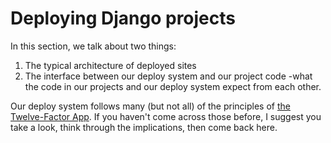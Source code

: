 Deploying Django projects
=========================

In this section, we talk about two things:

1.  The typical architecture of deployed sites
2.  The interface between our deploy system and our project code -what
    the code in our projects and our deploy system expect from each
    other.

Our deploy system follows many (but not all) of the principles of [the
Twelve-Factor App](http://12factor.net/). If you haven't come across
those before, I suggest you take a look, think through the implications,
then come back here.
